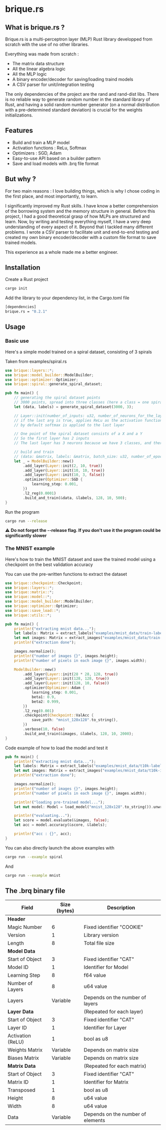 # brique.rs
## What is brique.rs ? 

Brique.rs is a multi-perceptron layer (MLP) Rust library developped from scratch with the use of no other libraries. 

Everything was made from scratch : 

- The matrix data structure
- All the linear algebra logic
- All the MLP logic 
- A binary encoder/decoder for saving/loading traind models
- A CSV parser for unit/integration testing

The only dependencies of the project are the rand and rand-dist libs. There is no reliable way to generate random number in the standard library of Rust, and having a solid random number generator (on a normal distribution with a pre-determined standard deviation) is crucial for the weights initializations.

## Features

- Build and train a MLP model 
- Activation functions : ReLu, Softmax
- Optimizers : SGD, Adam
- Easy-to-use API based on a builder pattern
- Save and load models with .brq file format

## But why ? 

For two main reasons : I love building things, which is why I chose coding in the first place, and most importantly, to learn.

I significantly improved my Rust skills. I have know a better comprehension of the borrowing system and the memory structure in general.
Before this project, I had a good theoretical grasp of how MLPs are structured and learn. Now, by writing and testing everything myself, I have a very deep understanding of every aspect of it.
Beyond that I tackled many different problems. I wrote a CSV parser to facilitate unit and end-to-end testing and created my own binary encoder/decoder with a custom file format to save trained models.

This experience as a whole made me a better engineer.

## Installation

Create a Rust project 

```sh
cargo init
```

Add the library to your dependency list, in the Cargo.toml file

```sh
[dependencies]
brique.rs = "0.2.1"
```

## Usage

### Basic use

Here's a simple model trained on a spiral dataset, consisting of 3 spirals

Taken from examples/spiral.rs

```rust
use brique::layers::*;
use brique::model_builder::ModelBuilder;
use brique::optimizer::Optimizer;
use brique::spiral::generate_spiral_dataset;

pub fn main() {
    // generating the spiral dataset points
    // 3000 points, spread into three classes (here a class = one spiral)
    let (data, labels) = generate_spiral_dataset(3000, 3);

    // Layer::init(number_of_inputs: u32, number_of_neurons_for_the_layer: u32, reLu: bool)
    // if the last arg is true, applies ReLu as the activation function
    // by default softmax is applied to the last layer

    // One point of the spiral dataset consists of a X and a Y
    // So the first layer has 2 inputs
    // The last layer has 3 neurons because we have 3 classes, and therefore we want 3 outputs

    // build and train
    // (data: &matrix, labels: &matrix, batch_size: u32, number_of_epochs: u32, size_of_the_validation_dataset, usize)
    let _ = ModelBuilder::new()
        .add_layer(Layer::init(2, 10, true))
        .add_layer(Layer::init(10, 10, true))
        .add_layer(Layer::init(10, 3, false))
        .optimizer(Optimizer::SGD {
            learning_step: 0.001,
        })
        .l2_reg(0.0001)
        .build_and_train(&data, &labels, 128, 10, 500);
}
```

Run the program 

```sh
cargo run --release
```

⚠️ **Do not forget the --release flag. If you don't use it the program could be significantly slower**

### The MNIST example 

Here's how to train the MNIST dataset and save the trained model using a checkpoint on the best validation accuracy 

You can use the pre-written functions to extract the dataset

```rust 
use brique::checkpoint::Checkpoint;
use brique::layers::*;
use brique::matrix::*;
use brique::model::*;
use brique::model_builder::ModelBuilder;
use brique::optimizer::Optimizer;
use brique::save_load::*;
use brique::utils::*;

pub fn main() {
    println!("extracting mnist data...");
    let labels: Matrix = extract_labels("examples/mnist_data/train-labels.idx1-ubyte");
    let mut images: Matrix = extract_images("examples/mnist_data/train-images.idx3-ubyte");
    println!("extraction done");

    images.normalize();
    println!("number of images {}", images.height);
    println!("number of pixels in each image {}", images.width);

    ModelBuilder::new()
        .add_layer(Layer::init(28 * 28, 128, true))
        .add_layer(Layer::init(128, 128, true))
        .add_layer(Layer::init(128, 10, false))
        .optimizer(Optimizer::Adam {
            learning_step: 0.001,
            beta1: 0.9,
            beta2: 0.999,
        })
        .l2_reg(0.001)
        .checkpoint(Checkpoint::ValAcc {
            save_path: "mnist_128x128".to_string(),
        })
        .verbose(10, false)
        .build_and_train(&images, &labels, 128, 10, 2000);
}
```

Code example of how to load the model and test it 

```rust 
pub fn main() {
    println!("extracting mnist data...");
    let labels: Matrix = extract_labels("examples/mnist_data/t10k-labels.idx1-ubyte");
    let mut images: Matrix = extract_images("examples/mnist_data/t10k-images.idx3-ubyte");
    println!("extraction done");

    images.normalize();
    println!("number of images {}", images.height);
    println!("number of pixels in each image {}", images.width);

    println!("loading pre-trained model...");
    let mut model: Model = load_model("mnist_128x128".to_string()).unwrap();

    println!("evaluating...");
    let score = model.evaluate(&images, false);
    let acc = model.accuracy(&score, &labels);

    println!("acc : {}", acc);
}
```

You can also directly launch the above examples with 

```sh 
cargo run --example spiral
```
And 
```sh 
cargo run --example mnist
```
## The .brq binary file

| **Field**          | **Size (bytes)** | **Description**                     |
|--------------------|------------------|-------------------------------------|
| **Header**         |                  |                                     |
| Magic Number       | 6                | Fixed identifier "COOKIE"           |
| Version            | 1                | Library version                     |
| Length             | 8                | Total file size                     |
| **Model Data**     |                  |                                     |
| Start of Object    | 3                | Fixed identifier "CAT"              |
| Model ID           | 1                | Identifier for Model                |
| Learning Step      | 8                | f64 value                           |
| Number of Layers   | 8                | u64 value                           |
| Layers             | Variable         | Depends on the number of layers     |
| **Layer Data**     |                  | (Repeated for each layer)           |
| Start of Object    | 3                | Fixed identifier "CAT"              |
| Layer ID           | 1                | Identifier for Layer                |
| Activation (ReLU)  | 1                | bool as u8                          |
| Weights Matrix     | Variable         | Depends on matrix size              |
| Biases Matrix      | Variable         | Depends on matrix size              |
| **Matrix Data**    |                  | (Repeated for each matrix)          |
| Start of Object    | 3                | Fixed identifier "CAT"              |
| Matrix ID          | 1                | Identifier for Matrix               |
| Transposed         | 1                | bool as u8                          |
| Height             | 8                | u64 value                           |
| Width              | 8                | u64 value                           |
| Data               | Variable         | Depends on the number of elements   |

